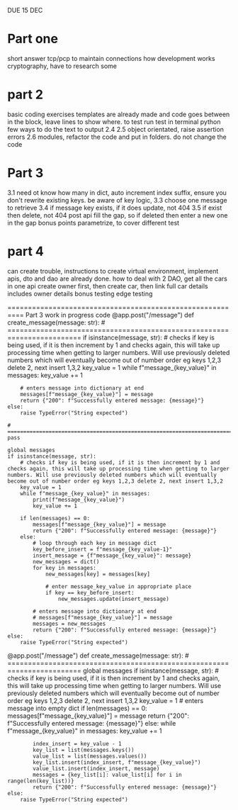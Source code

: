 DUE 15 DEC

# Part one
short answer tcp/pcp to maintain connections
how development works
cryptography, have to research some

# part 2
basic coding exercises
templates are already made and code goes between in the block, leave lines to show where.
to test run test in terminal python
few ways to do the text to output 2.4
2.5 object orientated, raise assertion errors
2.6 modules, refactor the code and put in folders.  do not change the code

# Part 3
3.1 need ot know how many in dict, auto increment index suffix, ensure you don't rewrite existing keys.  be aware of key logic,
3.3 choose one message to retrieve
3.4 if message key exists, if it does update, not 404
3.5 if exist then delete, not 404
post api fill the gap, so if deleted then enter a new one in the gap
bonus points parametrize, to cover different test

# part 4
can create trouble, instructions to create virtual environment,
implement apis, dto and dao are already done.
how to deal with  2 DAO, get all the cars in one api
create owner first, then create car, then link
full car details includes owner details
bonus testing edge testing

==========================================================
Part 3 work in progress code
@app.post("/message")
def create_message(message: str):
    # ========================================================================
    if isinstance(message, str):
        # checks if key is being used, if it is then increment by 1 and checks again, this will take up processing time when getting to larger numbers. Will use previously deleted numbers which will eventually become out of number order eg keys 1,2,3 delete 2, next insert 1,3,2
        key_value = 1
        while f"message_{key_value}" in messages:
            key_value += 1

        # enters message into dictionary at end
        messages[f"message_{key_value}"] = message
        return {"200": f"Successfully entered message: {message}"}
    else:
        raise TypeError("String expected")

    # ========================================================================
    pass

    global messages
    if isinstance(message, str):
        # checks if key is being used, if it is then increment by 1 and checks again, this will take up processing time when getting to larger numbers. Will use previously deleted numbers which will eventually become out of number order eg keys 1,2,3 delete 2, next insert 1,3,2
        key_value = 1
        while f"message_{key_value}" in messages:
            print(f"message_{key_value}")
            key_value += 1

        if len(messages) == 0:
            messages[f"message_{key_value}"] = message
            return {"200": f"Successfully entered message: {message}"}
        else:
            # loop through each key in message dict
            key_before_insert = f"message_{key_value-1}"
            insert_message = {f"message_{key_value}": message}
            new_messages = dict()
            for key in messages:
                new_messages[key] = messages[key]

                # enter message_key_value in appropriate place
                if key == key_before_insert:
                    new_messages.update(insert_message)

            # enters message into dictionary at end
            # messages[f"message_{key_value}"] = message
            messages = new_messages
            return {"200": f"Successfully entered message: {message}"}
    else:
        raise TypeError("String expected")





@app.post("/message")
def create_message(message: str):
    # ========================================================================
    global messages
    if isinstance(message, str):
        # checks if key is being used, if it is then increment by 1 and checks again, this will take up processing time when getting to larger numbers. Will use previously deleted numbers which will eventually become out of number order eg keys 1,2,3 delete 2, next insert 1,3,2
        key_value = 1
        # enters message into empty dict
        if len(messages) == 0:
            messages[f"message_{key_value}"] = message
            return {"200": f"Successfully entered message: {message}"}
        else:
            while f"message_{key_value}" in messages:
                key_value += 1

            index_insert = key_value - 1
            key_list = list(messages.keys())
            value_list = list(messages.values())
            key_list.insert(index_insert, f"message_{key_value}")
            value_list.insert(index_insert, message)
            messages = {key_list[i]: value_list[i] for i in range(len(key_list))}
            return {"200": f"Successfully entered message: {message}"}
    else:
        raise TypeError("String expected")
